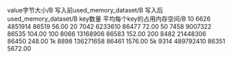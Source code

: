 value字节大小/B	写入前used_memory_dataset/B	写入后used_memory_dataset/B	key数量	平均每个key的占用内存空间/B
10	6626	4851914	86519	56.00
20	7042	6233610	86477	72.00
50	7458	9007322	86535	104.00
100	8066	13168906	86583	152.00
200	8482	21448306	86450	248.00
1k	8898	136271658	86461	1576.00
5k	9314	489792410	86351	5672.00